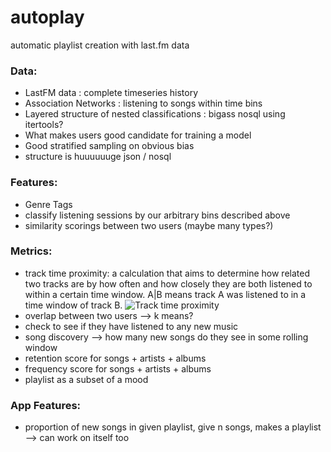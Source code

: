 # autoplay
automatic playlist creation with last.fm data


### Data:
- LastFM data : complete timeseries history
- Association Networks : listening to songs within time bins
- Layered structure of nested classifications : bigass nosql using itertools?
- What makes users good candidate for training a model
- Good stratified sampling on obvious bias
- structure is huuuuuuge json / nosql
### Features:
- Genre Tags
- classify listening sessions by our arbitrary bins described above
- similarity scorings between two users (maybe many types?)
### Metrics:
- track time proximity: a calculation that aims to determine how related two tracks are by how often and how closely they are both listened to within a certain time window. A|B means track A was listened to in a time window of track B. 
  ![Track time proximity](https://github.com/nick-knudsen/autoplay/blob/feature/track_proximity/misc/time_proximity_calc.PNG?raw=true)
- overlap between two users --> k means?
- check to see if they have listened to any new music
- song discovery --> how many new songs do they see in some rolling window
- retention score for songs + artists + albums
- frequency score for songs + artists + albums
- playlist as a subset of a mood


### App Features:
- proportion of new songs in given playlist, give n songs, makes a playlist --> can work on itself too
